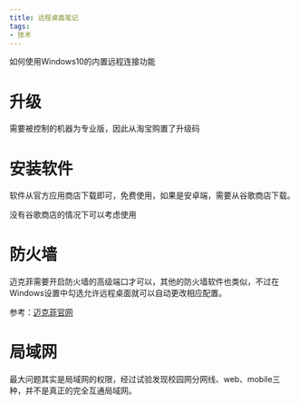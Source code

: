 ```yaml
---
title: 远程桌面笔记
tags: 
- 技术
---
```


如何使用Windows10的内置远程连接功能

<!--more-->

# 升级

需要被控制的机器为专业版，因此从淘宝购置了升级码



# 安装软件

软件从官方应用商店下载即可，免费使用，如果是安卓端，需要从谷歌商店下载。

没有谷歌商店的情况下可以考虑使用



# 防火墙

迈克菲需要开启防火墙的高级端口才可以，其他的防火墙软件也类似，不过在Windows设置中勾选允许远程桌面就可以自动更改相应配置。

参考：[迈克菲官网](https://service.mcafee.com/?locale=zh-CN&articleId=TS100887&page=shell&shell=article-view)



# 局域网

最大问题其实是局域网的权限，经过试验发现校园网分网线、web、mobile三种，并不是真正的完全互通局域网。